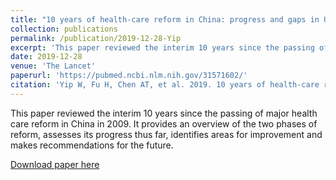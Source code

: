 ```yaml
---
title: "10 years of health-care reform in China: progress and gaps in Universal Health Coverage"
collection: publications
permalink: /publication/2019-12-28-Yip
excerpt: 'This paper reviewed the interim 10 years since the passing of major health care reform in China in 2009. It provides an overview of the two phases of reform, assesses its progress thus far, identifies areas for improvement and makes recommendations for the future.'
date: 2019-12-28
venue: 'The Lancet'
paperurl: 'https://pubmed.ncbi.nlm.nih.gov/31571602/'
citation: 'Yip W, Fu H, Chen AT, et al. 2019. 10 years of health-care reform in China: Progress and gaps in universal health coverage.  <i>Lancet</i>. 394(10204): 1192-1204.'
---
```

This paper reviewed the interim 10 years since the passing of major health care reform in China in 2009. It provides an overview of the two phases of reform, assesses its progress thus far, identifies areas for improvement and makes recommendations for the future.

[Download paper here](http://angela-t-chen.github.io/files/2019_Yip_10YearsofReform.pdf)